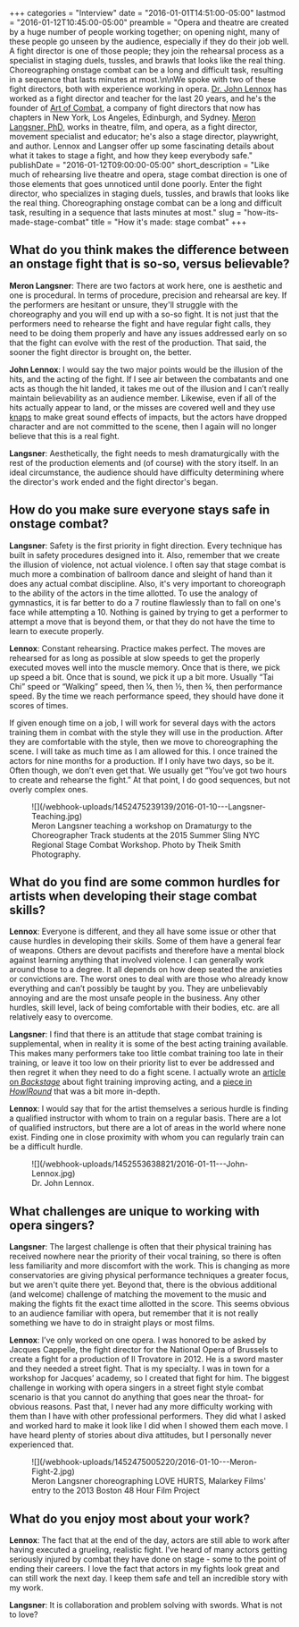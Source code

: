 +++
categories = "Interview"
date = "2016-01-01T14:51:00-05:00"
lastmod = "2016-01-12T10:45:00-05:00"
preamble = "Opera and theatre are created by a huge number of people working together; on opening night, many of these people go unseen by the audience, especially if they do their job well. A fight director is one of those people; they join the rehearsal process as a specialist in staging duels, tussles, and brawls that looks like the real thing. Choreographing onstage combat can be a long and difficult task, resulting in a sequence that lasts minutes at most.\n\nWe spoke with two of these fight directors, both with experience working in opera. [Dr. John Lennox](http://www.artofcombat.org/art-of-combat---fight-directors.html) has worked as a fight director and teacher for the last 20 years, and he's the founder of [Art of Combat](http://www.artofcombat.org/), a company of fight directors that now has chapters in New York, Los Angeles, Edinburgh, and Sydney. [Meron Langsner, PhD,](http://www.meronlangsner.com/about-meron.html) works in theatre, film, and opera, as a fight director, movement specialist and educator; he's also a stage director, playwright, and author. Lennox and Langser offer up some fascinating details about what it takes to stage a fight, and how they keep everybody safe."
publishDate = "2016-01-12T09:00:00-05:00"
short_description = "Like much of rehearsing live theatre and opera, stage combat direction is one of those elements that goes unnoticed until done poorly. Enter the fight director, who specializes in staging duels, tussles, and brawls that looks like the real thing. Choreographing onstage combat can be a long and difficult task, resulting in a sequence that lasts minutes at most."
slug = "how-its-made-stage-combat"
title = "How it&#039;s made: stage combat"
+++

## What do you think makes the difference between an onstage fight that is so-so, versus believable?
 
**Meron Langsner**: There are two factors at work here, one is aesthetic and one is procedural. In terms of procedure, precision and rehearsal are key.  If the performers are hesitant or unsure, they'll struggle with the choreography and you will end up with a so-so fight.  It is not just that the performers need to rehearse the fight and have regular fight calls, they need to be doing them properly and have any issues addressed early on so that the fight can evolve with the rest of the production.  That said, the sooner the fight director is brought on, the better.

**John Lennox**: I would say the two major points would be the illusion of the hits, and the acting of the fight. If I see air between the combatants and one acts as though the hit landed, it takes me out of the illusion and I can’t really maintain believability as an audience member. Likewise, even if all of the hits actually appear to land, or the misses are covered well and they use [knaps](http://www.erickwolfe.com/Document/Terminology_and_Definitions_for_Hand_to_hand.pdf) to make great sound effects of impacts, but the actors have dropped character and are not committed to the scene, then I again will no longer believe that this is a real fight.

**Langsner**: Aesthetically, the fight needs to mesh dramaturgically with the rest of the production elements and (of course) with the story itself.  In an ideal circumstance, the audience should have difficulty determining where the director's work ended and the fight director's began.

## How do you make sure everyone stays safe in onstage combat?

**Langsner**: Safety is the first priority in fight direction.  Every technique has built in safety procedures designed into it.  Also, remember that we create the illusion of violence, not actual violence.  I often say that stage combat is much more a combination of ballroom dance and sleight of hand than it does any actual combat discipline. Also, it's very important to choreograph to the ability of the actors in the time allotted. To use the analogy of gymnastics, it is far better to do a 7 routine flawlessly than to fall on one's face while attempting a 10. Nothing is gained by trying to get a performer to attempt a move that is beyond them, or that they do not have the time to learn to execute properly.

**Lennox**: Constant rehearsing. Practice makes perfect. The moves are rehearsed for as long as possible at slow speeds to get the properly executed moves well into the muscle memory. Once that is there, we pick up speed a bit. Once that is sound, we pick it up a bit more. Usually “Tai Chi” speed or “Walking” speed, then ¼, then ½, then ¾, then performance speed. By the time we reach performance speed, they should have done it scores of times.

If given enough time on a job, I will work for several days with the actors training them in combat with the style they will use in the production. After they are comfortable with the style, then we move to choreographing the scene. I will take as much time as I am allowed for this. I once trained the actors for nine months for a production. If I only have two days, so be it. Often though, we don’t even get that. We usually get “You’ve got two hours to create and rehearse the fight.” At that point, I do good sequences, but not overly complex ones.

<figure data-type="image">![](/webhook-uploads/1452475239139/2016-01-10---Langsner-Teaching.jpg)<figcaption>Meron Langsner teaching a workshop on Dramaturgy to the Choreographer Track students at the 2015 Summer Sling NYC Regional Stage Combat Workshop. Photo by Theik Smith Photography.</figcaption>
</figure>

## What do you find are some common hurdles for artists when developing their stage combat skills?
 
**Lennox**: Everyone is different, and they all have some issue or other that cause hurdles in developing their skills. Some of them have a general fear of weapons. Others are devout pacifists and therefore have a mental block against learning anything that involved violence. I can generally work around those to a degree. It all depends on how deep seated the anxieties or convictions are. The worst ones to deal with are those who already know everything and can’t possibly be taught by you. They are unbelievably annoying and are the most unsafe people in the business. Any other hurdles, skill level, lack of being comfortable with their bodies, etc. are all relatively easy to overcome.

**Langsner**: I find that there is an attitude that stage combat training is supplemental, when in reality it is some of the best acting training available.  This makes many performers take too little combat training too late in their training, or leave it too low on their priority list to ever be addressed and then regret it when they need to do a fight scene.  I actually wrote an [article on *Backstage*](http://www.backstage.com/advice-for-actors/backstage-experts/6-ways-fight-training-will-make-you-better-actor/) about fight training improving acting, and a [piece in *HowlRound*](http://howlround.com/why-everyone-should-study-stage-combat) that was a bit more in-depth.

**Lennox**: I would say that for the artist themselves a serious hurdle is finding a qualified instructor with whom to train on a regular basis. There are a lot of qualified instructors, but there are a lot of areas in the world where none exist. Finding one in close proximity with whom you can regularly train can be a difficult hurdle.

<figure data-type="image">
![](/webhook-uploads/1452553638821/2016-01-11---John-Lennox.jpg)<figcaption>Dr. John Lennox. </figcaption>
</figure>

## What challenges are unique to working with opera singers?

**Langsner**: The largest challenge is often that their physical training has received nowhere near the priority of their vocal training, so there is often less familiarity and more discomfort with the work.  This is changing as more conservatories are giving physical performance techniques a greater focus, but we aren't quite there yet. Beyond that, there is the obvious additional (and welcome) challenge of matching the movement to the music and making the fights fit the exact time allotted in the score.  This seems obvious to an audience familiar with opera, but remember that it is not really something we have to do in straight plays or most films. 

**Lennox**: I’ve only worked on one opera. I was honored to be asked by Jacques Cappelle, the fight director for the National Opera of Brussels to create a fight for a production of Il Trovatore in 2012. He is a sword master and they needed a street fight. That is my specialty. I was in town for a workshop for Jacques’ academy, so I created that fight for him. The biggest challenge in working with opera singers in a street fight style combat scenario is that you cannot do anything that goes near the throat- for obvious reasons. Past that, I never had any more difficulty working with them than I have with other professional performers. They did what I asked and worked hard to make it look like I did when I showed them each move. I have heard plenty of stories about diva attitudes, but I personally never experienced that.

<figure data-type="image">
![](/webhook-uploads/1452475005220/2016-01-10---Meron-Fight-2.jpg)<figcaption> Meron Langsner choreographing LOVE HURTS, Malarkey Films' entry to the 2013 Boston 48 Hour Film Project</figcaption></figure>

## What do you enjoy most about your work?
 
**Lennox**: The fact that at the end of the day, actors are still able to work after having executed a grueling, realistic fight. I’ve heard of many actors getting seriously injured by combat they have done on stage - some to the point of ending their careers. I love the fact that actors in my fights look great and can still work the next day. I keep them safe and tell an incredible story with my work.

**Langsner**: It is collaboration and problem solving with swords.  What is not to love?
